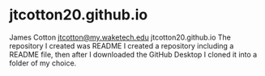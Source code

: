 # jtcotton20.github.io
James Cotton
jtcotton@my.waketech.edu
jtcotton20.github.io
The repository I created was README
I created a repository including a README file, then after I downloaded the GitHub Desktop I cloned it into a folder of my choice.